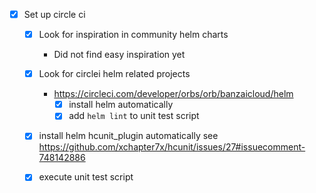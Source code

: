 * [x] Set up circle ci
    * [x] Look for inspiration in community helm charts
        * Did not find easy inspiration yet
    * [x] Look for circlei helm related projects
        * https://circleci.com/developer/orbs/orb/banzaicloud/helm
            * [x] install helm automatically
            * [x] add `helm lint` to unit test script
    * [x] install helm hcunit_plugin automatically
      see https://github.com/xchapter7x/hcunit/issues/27#issuecomment-748142886
    * [x] execute unit test script
    
